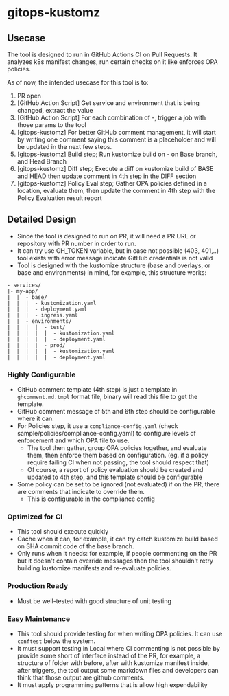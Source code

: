 # gitops-kustomz

## Usecase

The tool is designed to run in GitHub Actions CI on Pull Requests. It analyzes k8s manifest changes, run certain checks on it like enforces OPA policies.

As of now, the intended usecase for this tool is to:

1. PR open
2. [GitHub Action Script] Get service and environment that is being changed, extract the value
3. [GitHub Action Script] For each combination of <env>-<service>, trigger a job with those params to the tool
4. [gitops-kustomz] For better GitHub comment management, it will start by writing one comment saying this comment is a placeholder and will be updated in the next few steps.
5. [gitops-kustomz] Build step; Run kustomize build on <env>-<service> on Base branch, and Head Branch 
6. [gitops-kustomz] Diff step; Execute a diff on kustomize build of BASE and HEAD then update comment in 4th step in the DIFF section
7. [gitops-kustomz] Policy Eval step; Gather OPA policies defined in a location, evaluate them, then update the comment in 4th step with the Policy Evaluation result report

## Detailed Design

- Since the tool is designed to run on PR, it will need a PR URL or repository with PR number in order to run.
- It can try use GH_TOKEN variable, but in case not possible (403, 401,..) tool exists with error message indicate GitHub credentials is not valid
- Tool is designed with the kustomize structure (base and overlays, or base and environments) in mind, for example, this structure works:

```
- services/
|- my-app/
|  |  - base/
|  |  |  - kustomization.yaml  
|  |  |  - deployment.yaml
|  |  |  - ingress.yaml
|  |  - environments/
|  |  |  |  - test/
|  |  |  |  |  - kustomization.yaml
|  |  |  |  |  - deployment.yaml
|  |  |  |  - prod/
|  |  |  |  |  - kustomization.yaml
|  |  |  |  |  - deployment.yaml

```

### Highly Configurable

- GitHub comment template (4th step) is just a template in `ghcomment.md.tmpl` format file, binary will read this file to get the template.
- GitHub comment message of 5th and 6th step should be configurable where it can.
- For Policies step, it use a `compliance-config.yaml` (check sample/policies/compliance-config.yaml) to configure levels of enforcement and which OPA file to use.
  - The tool then gather, group OPA policies together, and evaluate them, then enforce them based on configuration. (eg. if a policy require failing CI when not passing, the tool should respect that)
  - Of course, a report of policy evaluation should be created and updated to 4th step, and this template should be configurable
- Some policy can be set to be ignored (not evaluated) if on the PR, there are comments that indicate to override them.
  - This is configurable in the compliance config

### Optimized for CI

- This tool should execute quickly
- Cache when it can, for example, it can try catch kustomize build based on SHA commit code of the base branch.
- Only runs when it needs: for example, if people commenting on the PR but it doesn't contain override messages then the tool shouldn't retry building kustomize manifests and re-evaluate policies.

### Production Ready

- Must be well-tested with good structure of unit testing

### Easy Maintenance

- This tool should provide testing for when writing OPA policies. It can use `conftest` below the system.
- It must support testing in Local where CI commenting is not possible by provide some short of interface instead of the PR, for example, a structure of folder with before, after with kustomize manifest inside, after triggers, the tool output some markdown files and developers can think that those output are github comments.
- It must apply programming patterns that is allow high expendability


